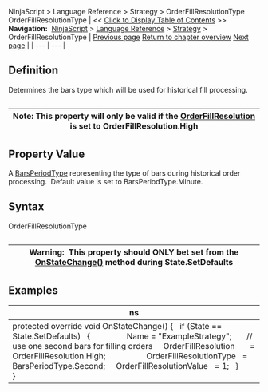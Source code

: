 ﻿
NinjaScript \> Language Reference \> Strategy \> OrderFillResolutionType
OrderFillResolutionType
| \<\< [Click to Display Table of Contents](orderfillresolutiontype.md) \>\> **Navigation:**     [NinjaScript](ninjascript-1.md) \> [Language Reference](language_reference_wip-1.md) \> [Strategy](strategy-1.md) \> OrderFillResolutionType | [Previous page](orderfillresolution-1.md) [Return to chapter overview](strategy-1.md) [Next page](orderfillresolutionvalue-1.md) |
| --- | --- |
## Definition
Determines the bars type which will be used for historical fill processing.
## 
| Note: This property will only be valid if the [OrderFillResolution](orderfillresolution-1.md) is set to OrderFillResolution.High |
| --- |

## 
## 
## Property Value
A [BarsPeriodType](barsperiod-1.md) representing the type of bars during historical order processing.  Default value is set to BarsPeriodType.Minute.
 
## Syntax
OrderFillResolutionType
## 
| Warning:  This property should ONLY bet set from the [OnStateChange()](onstatechange-1.md) method during State.SetDefaults |
| --- |

## Examples
| ns |
| --- |
| protected override void OnStateChange() {    if (State \=\= State.SetDefaults)    {                  Name \= "ExampleStrategy";        // use one second bars for filling orders      OrderFillResolution       \= OrderFillResolution.High;                     OrderFillResolutionType   \= BarsPeriodType.Second;      OrderFillResolutionValue   \= 1;     }        } |

 
